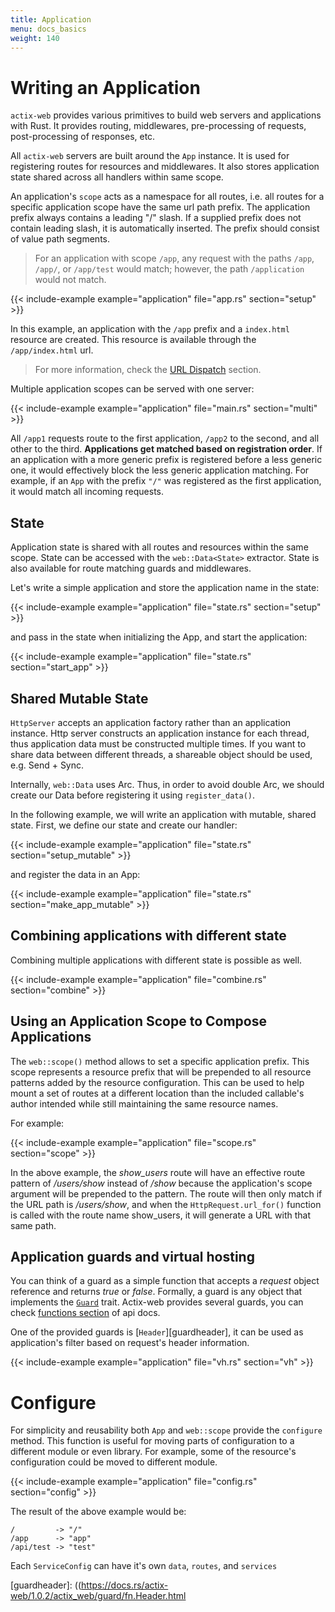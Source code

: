 ```yaml
---
title: Application
menu: docs_basics
weight: 140
---
```


# Writing an Application

`actix-web` provides various primitives to build web servers and applications with Rust.
It provides routing, middlewares, pre-processing of requests, post-processing of
responses, etc.

All `actix-web` servers are built around the `App` instance.  It is used for
registering routes for resources and middlewares.  It also stores application
state shared across all handlers within same scope.

An application's `scope` acts as a namespace for all routes, i.e. all routes for a
specific application scope have the same url path prefix. The application prefix always
contains a leading "/" slash.  If a supplied prefix does not contain leading slash,
it is automatically inserted.  The prefix should consist of value path segments.

> For an application with scope `/app`,
> any request with the paths `/app`, `/app/`, or `/app/test` would match;
> however, the path `/application` would not match.

{{< include-example example="application" file="app.rs" section="setup" >}}

In this example, an application with the `/app` prefix and a `index.html` resource
are created. This resource is available through the `/app/index.html` url.

> For more information, check the [URL Dispatch][usingappprefix] section.

Multiple application scopes can be served with one server:

{{< include-example example="application" file="main.rs" section="multi" >}}

All `/app1` requests route to the first application, `/app2` to the second, and all other to the third.
**Applications get matched based on registration order**. If an application with a more generic
prefix is registered before a less generic one, it would effectively block the less generic
application matching. For example, if an `App` with the prefix `"/"` was registered
as the first application, it would match all incoming requests.

## State

Application state is shared with all routes and resources within the same scope. State
can be accessed with the `web::Data<State>` extractor. State is also available for route matching guards and middlewares.

Let's write a simple application and store the application name in the state:

{{< include-example example="application" file="state.rs" section="setup" >}}

and pass in the state when initializing the App, and start the application:

{{< include-example example="application" file="state.rs" section="start_app" >}}

## Shared Mutable State

`HttpServer` accepts an application factory rather than an application instance. 
Http server constructs an application instance for each thread, thus application data must be 
constructed multiple times. If you want to share data between different threads, a shareable 
object should be used, e.g. Send + Sync. 

Internally, `web::Data` uses Arc. Thus, in order to avoid double Arc, we should create our Data before registering it using `register_data()`.

In the following example, we will write an application with mutable, shared state. First, we define our state and create our handler:

{{< include-example example="application" file="state.rs" section="setup_mutable" >}}

and register the data in an App:

{{< include-example example="application" file="state.rs" section="make_app_mutable" >}}

## Combining applications with different state

Combining multiple applications with different state is possible as well.

{{< include-example example="application" file="combine.rs" section="combine" >}}

## Using an Application Scope to Compose Applications

The `web::scope()` method allows to set a specific application prefix.  This scope represents
a resource prefix that will be prepended to all resource patterns added by the resource
configuration. This can be used to help mount a set of routes at a different location
than the included callable's author intended while still maintaining the same resource names.

For example:

{{< include-example example="application" file="scope.rs" section="scope" >}}

In the above example, the *show_users* route will have an effective route pattern of
*/users/show* instead of */show* because the application's scope argument will be prepended
to the pattern. The route will then only match if the URL path is */users/show*,
and when the `HttpRequest.url_for()` function is called with the route name show_users,
it will generate a URL with that same path.

## Application guards and virtual hosting

You can think of a guard as a simple function that accepts a *request* object reference
and returns *true* or *false*. Formally, a guard is any object that implements the
[`Guard`][guardtrait] trait. Actix-web provides several guards, you can check
[functions section][guardfuncs] of api docs.

One of the provided guards is [`Header`][guardheader], it can be used as application's
filter based on request's header information.

{{< include-example example="application" file="vh.rs" section="vh" >}}

# Configure

For simplicity and reusability both `App` and `web::scope` provide the `configure` method.
This function is useful for moving parts of configuration to a different module or even
library. For example, some of the resource's configuration could be moved to different
module.

{{< include-example example="application" file="config.rs" section="config" >}}

The result of the above example would be:

```
/         -> "/"
/app      -> "app"
/api/test -> "test"
```

Each `ServiceConfig` can have it's own `data`, `routes`, and `services`

[usingappprefix]: /docs/url-dispatch/index.html#using-an-application-prefix-to-compose-applications
[stateexample]: https://github.com/actix/examples/blob/master/state/src/main.rs
[guardtrait]: https://docs.rs/actix-web/1.0.2/actix_web/guard/trait.Guard.html
[guardfuncs]: https://docs.rs/actix-web/1.0.2/actix_web/guard/index.html#functions
[guardheader]: ((https://docs.rs/actix-web/1.0.2/actix_web/guard/fn.Header.html
